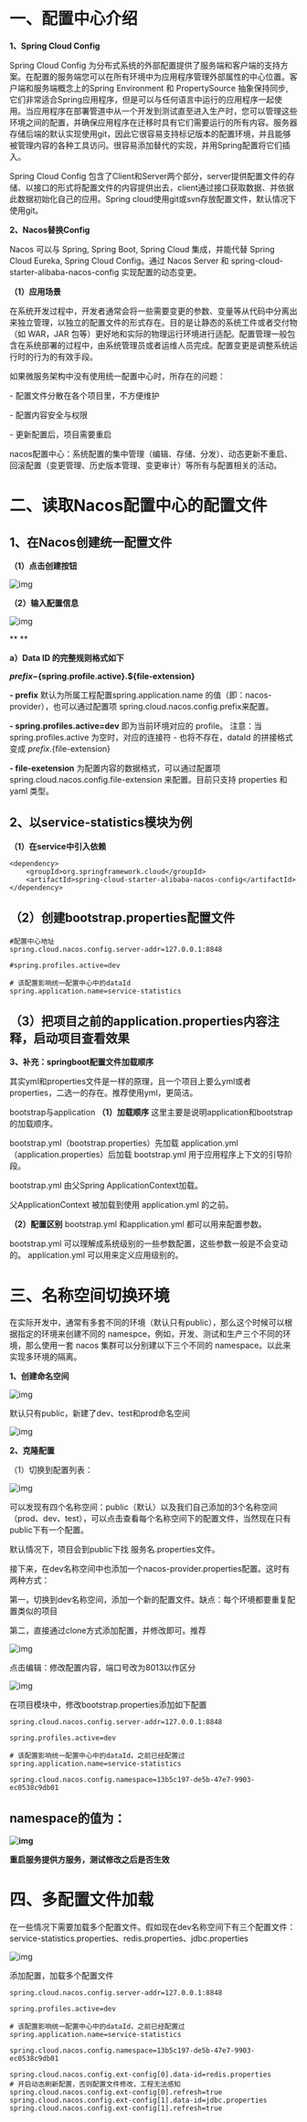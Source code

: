 # 一、配置中心介绍

**1、Spring Cloud Config**

Spring Cloud Config 为分布式系统的外部配置提供了服务端和客户端的支持方案。在配置的服务端您可以在所有环境中为应用程序管理外部属性的中心位置。客户端和服务端概念上的Spring Environment 和 PropertySource 抽象保持同步, 它们非常适合Spring应用程序，但是可以与任何语言中运行的应用程序一起使用。当应用程序在部署管道中从一个开发到测试直至进入生产时，您可以管理这些环境之间的配置，并确保应用程序在迁移时具有它们需要运行的所有内容。服务器存储后端的默认实现使用git，因此它很容易支持标记版本的配置环境，并且能够被管理内容的各种工具访问。很容易添加替代的实现，并用Spring配置将它们插入。

Spring Cloud Config 包含了Client和Server两个部分，server提供配置文件的存储、以接口的形式将配置文件的内容提供出去，client通过接口获取数据、并依据此数据初始化自己的应用。Spring cloud使用git或svn存放配置文件，默认情况下使用git。



**2、Nacos替换Config**

Nacos 可以与 Spring, Spring Boot, Spring Cloud 集成，并能代替 Spring Cloud Eureka, Spring Cloud Config。通过 Nacos Server 和 spring-cloud-starter-alibaba-nacos-config 实现配置的动态变更。

**（1）应用场景**

在系统开发过程中，开发者通常会将一些需要变更的参数、变量等从代码中分离出来独立管理，以独立的配置文件的形式存在。目的是让静态的系统工件或者交付物（如 WAR，JAR 包等）更好地和实际的物理运行环境进行适配。配置管理一般包含在系统部署的过程中，由系统管理员或者运维人员完成。配置变更是调整系统运行时的行为的有效手段。

如果微服务架构中没有使用统一配置中心时，所存在的问题：

\- 配置文件分散在各个项目里，不方便维护

\- 配置内容安全与权限

\- 更新配置后，项目需要重启

nacos配置中心：系统配置的集中管理（编辑、存储、分发）、动态更新不重启、回滚配置（变更管理、历史版本管理、变更审计）等所有与配置相关的活动。





# 二、读取Nacos配置中心的配置文件

## 1、在Nacos创建统一配置文件

**（1）点击创建按钮**

![img](./assets/34c47371-40ff-4587-8655-f89b383f8632.png)

**（2）输入配置信息**

![img](./assets/f5efaf65-1c63-4ddd-93f4-09016319ee2a.png)

**
**

**a）Data ID 的完整规则格式如下**

**${prefix}-${spring.profile.active}.${file-extension}**

**- prefix** 默认为所属工程配置spring.application.name 的值（即：nacos-provider），也可以通过配置项 spring.cloud.nacos.config.prefix来配置。

**- spring.profiles.active=dev** 即为当前环境对应的 profile。 注意：当 spring.profiles.active 为空时，对应的连接符 - 也将不存在，dataId 的拼接格式变成 ${prefix}.${file-extension}

**- file-exetension** 为配置内容的数据格式，可以通过配置项 spring.cloud.nacos.config.file-extension 来配置。目前只支持 properties 和 yaml 类型。





## 2、以service-statistics模块为例

**（1）在service中引入依赖**



```
<dependency>
    <groupId>org.springframework.cloud</groupId>
    <artifactId>spring-cloud-starter-alibaba-nacos-config</artifactId>
</dependency>
```

## （2）创建bootstrap.properties配置文件

```
#配置中心地址
spring.cloud.nacos.config.server-addr=127.0.0.1:8848

#spring.profiles.active=dev

# 该配置影响统一配置中心中的dataId
spring.application.name=service-statistics
```

## （3）把项目之前的application.properties内容注释，启动项目查看效果

**3、补充：springboot配置文件加载顺序**

其实yml和properties文件是一样的原理，且一个项目上要么yml或者properties，二选一的存在。推荐使用yml，更简洁。

bootstrap与application
**（1）加载顺序**
这里主要是说明application和bootstrap的加载顺序。

bootstrap.yml（bootstrap.properties）先加载
application.yml（application.properties）后加载
bootstrap.yml 用于应用程序上下文的引导阶段。

bootstrap.yml 由父Spring ApplicationContext加载。

父ApplicationContext 被加载到使用 application.yml 的之前。

**（2）配置区别**
bootstrap.yml 和application.yml 都可以用来配置参数。

bootstrap.yml 可以理解成系统级别的一些参数配置，这些参数一般是不会变动的。
application.yml 可以用来定义应用级别的。





# 三、名称空间切换环境

在实际开发中，通常有多套不同的环境（默认只有public），那么这个时候可以根据指定的环境来创建不同的 namespce，例如，开发、测试和生产三个不同的环境，那么使用一套 nacos 集群可以分别建以下三个不同的 namespace。以此来实现多环境的隔离。

**1、创建命名空间**

![img](./assets/19a76d33-7bd1-4f45-a3c7-458a1f37288d.png)

默认只有public，新建了dev、test和prod命名空间

![img](./assets/eb62bd69-9b4f-4e3e-8f5f-db13891ae546.png)

**2、克隆配置**

（1）切换到配置列表：

![img](./assets/f53e8c0a-6b7a-43ea-9aa5-6e98f9c20b0f.png)

可以发现有四个名称空间：public（默认）以及我们自己添加的3个名称空间（prod、dev、test），可以点击查看每个名称空间下的配置文件，当然现在只有public下有一个配置。

默认情况下，项目会到public下找 服务名.properties文件。

接下来，在dev名称空间中也添加一个nacos-provider.properties配置。这时有两种方式：

第一，切换到dev名称空间，添加一个新的配置文件。缺点：每个环境都要重复配置类似的项目

第二，直接通过clone方式添加配置，并修改即可。推荐

![img](./assets/46582e35-11b0-4946-98fe-6c182a23a4f6.png)

点击编辑：修改配置内容，端口号改为8013以作区分

![img](./assets/11dc46c8-a491-41d5-a374-e8644f7b7298.png)

在项目模块中，修改bootstrap.properties添加如下配置







```
spring.cloud.nacos.config.server-addr=127.0.0.1:8848

spring.profiles.active=dev

# 该配置影响统一配置中心中的dataId，之前已经配置过
spring.application.name=service-statistics

spring.cloud.nacos.config.namespace=13b5c197-de5b-47e7-9903-ec0538c9db01
```



## **namespace的值为：** 

**![img](./assets/a2eeac43-a089-452a-9228-7fbf23527ded.png)**

**重启服务提供方服务，测试修改之后是否生效**



# 四、多配置文件加载

在一些情况下需要加载多个配置文件。假如现在dev名称空间下有三个配置文件：service-statistics.properties、redis.properties、jdbc.properties



![img](./assets/aa2fe27d-fc96-430c-93c7-159b33bdd23e.png)





添加配置，加载多个配置文件









```
spring.cloud.nacos.config.server-addr=127.0.0.1:8848

spring.profiles.active=dev

# 该配置影响统一配置中心中的dataId，之前已经配置过
spring.application.name=service-statistics

spring.cloud.nacos.config.namespace=13b5c197-de5b-47e7-9903-ec0538c9db01

spring.cloud.nacos.config.ext-config[0].data-id=redis.properties
# 开启动态刷新配置，否则配置文件修改，工程无法感知
spring.cloud.nacos.config.ext-config[0].refresh=true
spring.cloud.nacos.config.ext-config[1].data-id=jdbc.properties
spring.cloud.nacos.config.ext-config[1].refresh=true
```